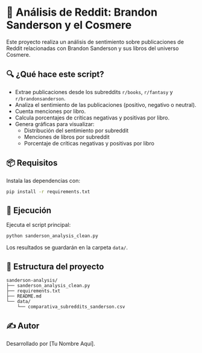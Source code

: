 # 🧠 Análisis de Reddit: Brandon Sanderson y el Cosmere

Este proyecto realiza un análisis de sentimiento sobre publicaciones de Reddit relacionadas con Brandon Sanderson y sus libros del universo Cosmere.

## 🔍 ¿Qué hace este script?

- Extrae publicaciones desde los subreddits `r/books`, `r/fantasy` y `r/brandonsanderson`.
- Analiza el sentimiento de las publicaciones (positivo, negativo o neutral).
- Cuenta menciones por libro.
- Calcula porcentajes de críticas negativas y positivas por libro.
- Genera gráficas para visualizar:
  - Distribución del sentimiento por subreddit
  - Menciones de libros por subreddit
  - Porcentaje de críticas negativas y positivas por libro

## 📦 Requisitos

Instala las dependencias con:

```bash
pip install -r requirements.txt
```

## 🚀 Ejecución

Ejecuta el script principal:

```bash
python sanderson_analysis_clean.py
```

Los resultados se guardarán en la carpeta `data/`.

## 📁 Estructura del proyecto

```
sanderson-analysis/
├── sanderson_analysis_clean.py
├── requirements.txt
├── README.md
└── data/
    └── comparativa_subreddits_sanderson.csv
```

## ✍️ Autor

Desarrollado por [Tu Nombre Aquí].

